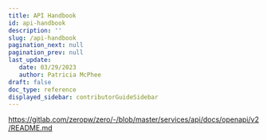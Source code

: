 ```yaml
---
title: API Handbook
id: api-handbook
description: ''
slug: /api-handbook
pagination_next: null
pagination_prev: null
last_update: 
   date: 03/29/2023
   author: Patricia McPhee
draft: false
doc_type: reference
displayed_sidebar: contributorGuideSidebar
---
```


<!-- Reference links -->
[GitLab-openapi]: https://gitlab.com/zeropw/zero/-/blob/master/services/api/docs/openapi/v2/README.md

<!-- dependency because any updates to the api documentation will come from GitLab -->
https://gitlab.com/zeropw/zero/-/blob/master/services/api/docs/openapi/v2/README.md

